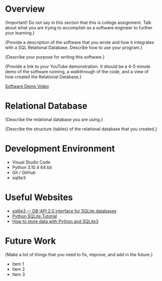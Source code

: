 # Overview

{Important! Do not say in this section that this is college assignment. Talk about what you are trying to accomplish as a software engineer to further your learning.}

{Provide a description of the software that you wrote and how it integrates with a SQL Relational Database. Describe how to use your program.}

{Describe your purpose for writing this software.}

{Provide a link to your YouTube demonstration. It should be a 4-5 minute demo of the software running, a walkthrough of the code, and a view of how created the Relational Database.}

[Software Demo Video](http://youtube.link.goes.here)

# Relational Database

{Describe the relational database you are using.}

{Describe the structure (tables) of the relational database that you created.}

# Development Environment

* Visual Studio Code
* Python 3.10.4 64 bit
* Git / GitHub
* sqlite3

# Useful Websites

- [sqlite3 — DB-API 2.0 interface for SQLite databases](https://docs.python.org/3/library/sqlite3.html)
- [Python SQLite Tutorial](https://www.youtube.com/watch?v=pd-0G0MigUA)
- [How to store data with Python and SQLite3](https://www.youtube.com/watch?app=desktop&v=RZI-v-Z1W4c)

# Future Work

{Make a list of things that you need to fix, improve, and add in the future.}

- Item 1
- Item 2
- Item 3
